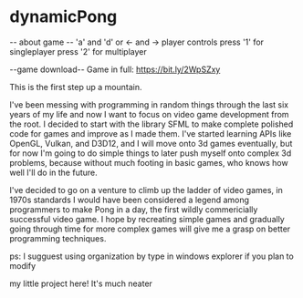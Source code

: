 # dynamicPong

-- about game --
'a' and 'd' or <- and -> player controls
press '1' for singleplayer
press '2' for multiplayer

--game download--
Game in full:
https://bit.ly/2WpSZxy

This is the first step up a mountain.

I've been messing with programming in random things through the last six years of
my life and now I want to focus on video game development from the root. I decided
to start with the library SFML to make complete polished code for games and improve
as I made them. I've started learning APIs like OpenGL, Vulkan, and D3D12, and I
will move onto 3d games eventually, but for now I'm going to do simple things to
later push myself onto complex 3d problems, because without much footing in basic
games, who knows how well I'll do in the future.

I've decided to go on a venture to climb up the ladder of video games, in 1970s
standards I would have been considered a legend among programmers to make Pong in
a day, the first wildly commericially successful video game. I hope by recreating
simple games and gradually going through time for more complex games will give me
a grasp on better programming techniques.

ps: I sugguest using organization by type in windows explorer if you plan to modify

my little project here! It's much neater
